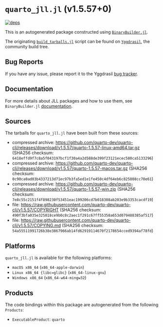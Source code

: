 # `quarto_jll.jl` (v1.5.57+0)

[![deps](https://juliahub.com/docs/quarto_jll/deps.svg)](https://juliahub.com/ui/Packages/General/quarto_jll/)

This is an autogenerated package constructed using [`BinaryBuilder.jl`](https://github.com/JuliaPackaging/BinaryBuilder.jl).

The originating [`build_tarballs.jl`](https://github.com/JuliaPackaging/Yggdrasil/blob/016428ccb4a9fe302af006d510262fbf82eba10d/Q/quarto/build_tarballs.jl) script can be found on [`Yggdrasil`](https://github.com/JuliaPackaging/Yggdrasil/), the community build tree.

## Bug Reports

If you have any issue, please report it to the Yggdrasil [bug tracker](https://github.com/JuliaPackaging/Yggdrasil/issues).

## Documentation

For more details about JLL packages and how to use them, see `BinaryBuilder.jl` [documentation](https://docs.binarybuilder.org/stable/jll/).

## Sources

The tarballs for `quarto_jll.jl` have been built from these sources:

* compressed archive: https://github.com/quarto-dev/quarto-cli/releases/download/v1.5.57/quarto-1.5.57-linux-amd64.tar.gz (SHA256 checksum: `6418effd9f7c8a5f043197bcf1f30a4a2d588de399f23121ecec580ca5133296`)
* compressed archive: https://github.com/quarto-dev/quarto-cli/releases/download/v1.5.57/quarto-1.5.57-macos.tar.gz (SHA256 checksum: `0c90ca0ad03b4337213d71ec97b3fa5ed1e1fe450c4df64eb6c825808cc70e61`)
* compressed archive: https://github.com/quarto-dev/quarto-cli/releases/download/v1.5.57/quarto-1.5.57-win.zip (SHA256 checksum: `7e8c55c2151f4f898230f53451eac199206cd7b018308ab203e9b3353cacdf19`)
* file: https://raw.githubusercontent.com/quarto-dev/quarto-cli/v1.5.57/COPYRIGHT (SHA256 checksum: `490f3bfa035e325018ce9b0c8c2aec1f291c67ff55358a653d079488385af517`)
* file: https://raw.githubusercontent.com/quarto-dev/quarto-cli/v1.5.57/COPYING.md (SHA256 checksum: `54a55511991726b38e3867966ab14fd62919114670f2178654cced9394af78fd`)

## Platforms

`quarto_jll.jl` is available for the following platforms:

* `macOS x86_64` (`x86_64-apple-darwin`)
* `Linux x86_64 {libc=glibc}` (`x86_64-linux-gnu`)
* `Windows x86_64` (`x86_64-w64-mingw32`)

## Products

The code bindings within this package are autogenerated from the following `Products`:

* `ExecutableProduct`: `quarto`
